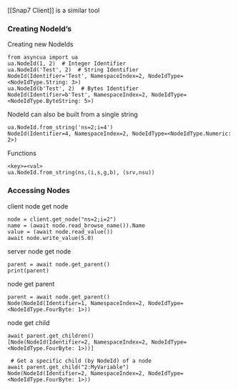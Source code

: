 [[Snap7 Client]] is a similar tool
### Creating NodeId’s
Creating new NodeIds
```
from asyncua import ua
ua.NodeId(1, 2)  # Integer Identifier
ua.NodeId('Test', 2)  # String Identifier
NodeId(Identifier='Test', NamespaceIndex=2, NodeIdType=<NodeIdType.String: 3>)
ua.NodeId(b'Test', 2)  # Bytes Identifier
NodeId(Identifier=b'Test', NamespaceIndex=2, NodeIdType=<NodeIdType.ByteString: 5>)
```
NodeId can also be built from a single string
```
ua.NodeId.from_string('ns=2;i=4')
NodeId(Identifier=4, NamespaceIndex=2, NodeIdType=<NodeIdType.Numeric: 2>)
```
Functions
```
<key>=<val>
ua.NodeId.from_string(ns,(i,s,g,b), (srv,nsu))
```
### Accessing Nodes
client node get node
```
node = client.get_node("ns=2;i=2")
name = (await node.read_browse_name()).Name
value = (await node.read_value())
await node.write_value(5.0)
```
server node get node
```
parent = await node.get_parent()
print(parent)
```
node get parent
```
parent = await node.get_parent()
Node(NodeId(Identifier=1, NamespaceIndex=2, NodeIdType=<NodeIdType.FourByte: 1>))
```
node get child
```
await parent.get_children()
[Node(NodeId(Identifier=2, NamespaceIndex=2, NodeIdType=<NodeIdType.FourByte: 1>))]

 # Get a specific child (by NodeId) of a node
await parent.get_child("2:MyVariable")
Node(NodeId(Identifier=2, NamespaceIndex=2, NodeIdType=<NodeIdType.FourByte: 1>))
```